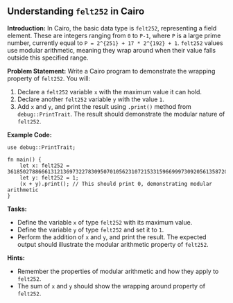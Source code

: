 ## Understanding `felt252` in Cairo

**Introduction:**
In Cairo, the basic data type is `felt252`, representing a field element. These are integers ranging from `0` to `P-1`, where `P` is a large prime number, currently equal to `P = 2^{251} + 17 * 2^{192} + 1`. `felt252` values use modular arithmetic, meaning they wrap around when their value falls outside this specified range.

**Problem Statement:**
Write a Cairo program to demonstrate the wrapping property of `felt252`. You will:

1. Declare a `felt252` variable `x` with the maximum value it can hold.
2. Declare another `felt252` variable `y` with the value `1`.
3. Add `x` and `y`, and print the result using `.print()` method from `debug::PrintTrait`. The result should demonstrate the modular nature of `felt252`.

**Example Code:**

```cairo
use debug::PrintTrait;

fn main() {
    let x: felt252 = 3618502788666131213697322783095070105623107215331596699973092056135872020480;
    let y: felt252 = 1;
    (x + y).print(); // This should print 0, demonstrating modular arithmetic
}
```

**Tasks:**

- Define the variable `x` of type `felt252` with its maximum value.
- Define the variable `y` of type `felt252` and set it to `1`.
- Perform the addition of `x` and `y`, and print the result. The expected output should illustrate the modular arithmetic property of `felt252`.

**Hints:**

- Remember the properties of modular arithmetic and how they apply to `felt252`.
- The sum of `x` and `y` should show the wrapping around property of `felt252`.
